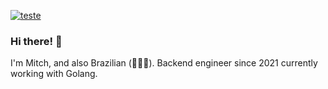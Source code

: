 [![teste](https://user-images.githubusercontent.com/37448340/87267194-5a2c8c80-c49d-11ea-95a5-993860580961.png)](https://www.linkedin.com/in/mitsuhiko/)

### Hi there! 🤩

I'm Mitch, and also Brazilian (💚💛💙). 
Backend engineer since 2021 currently working with Golang. 


